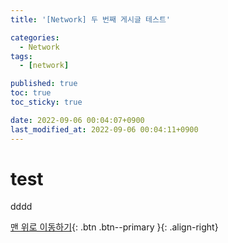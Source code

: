 ```yaml
---
title: '[Network] 두 번째 게시글 테스트'

categories:
  - Network
tags:
  - [network]

published: true
toc: true
toc_sticky: true

date: 2022-09-06 00:04:07+0900
last_modified_at: 2022-09-06 00:04:11+0900
---
```


# test

dddd

[맨 위로 이동하기](#){: .btn .btn--primary }{: .align-right}
